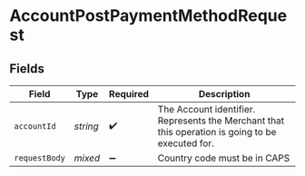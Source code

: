 # AccountPostPaymentMethodRequest


## Fields

| Field                                                                                            | Type                                                                                             | Required                                                                                         | Description                                                                                      |
| ------------------------------------------------------------------------------------------------ | ------------------------------------------------------------------------------------------------ | ------------------------------------------------------------------------------------------------ | ------------------------------------------------------------------------------------------------ |
| `accountId`                                                                                      | *string*                                                                                         | :heavy_check_mark:                                                                               | The Account identifier. Represents the Merchant that this operation is going to be executed for. |
| `requestBody`                                                                                    | *mixed*                                                                                          | :heavy_minus_sign:                                                                               | Country code must be in CAPS                                                                     |